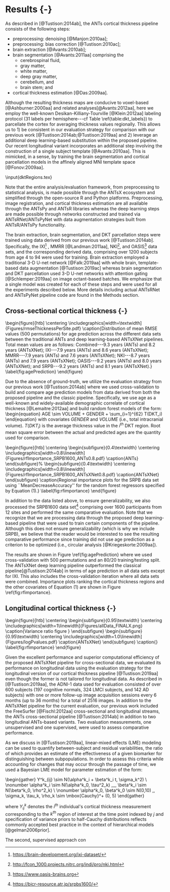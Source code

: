 
# Results {-}

As described in [@Tustison:2014ab], the ANTs cortical thickness pipeline
consists of the following steps:

* preprocessing: denoising [@Manjon:2010aa];
* preprocessing: bias correction [@Tustison:2010ac];
* brain extraction [@Avants:2010ab];
* brain segmentation [@Avants:2011aa] comprising the
    * cerebrospinal fluid,
    * gray matter,
    * white matter,
    * deep gray matter,
    * cerebellum, and
    * brain stem; and
* cortical thickness estimation [@Das:2009aa].

Although the resulting thickness maps are conducive to voxel-based
[@Ashburner:2000aa] and related analyses[@Avants:2012aa], here we employ the
well-known Desikan-Killiany-Tourville [@Klein:2012aa] labeling protocol (31
labels per hemisphere---cf Table \ref{table:dkt_labels}) to parcellate the
cortex for averaging thickness values regionally. This allows us to 1) be
consistent in our evaluation strategy for comparison with our previous work
[@Tustison:2014ab;@Tustison:2019aa] and 2) leverage an additional deep
learning-based substitution within the proposed pipeline. Our recent
longitudinal variant incorporates an additional step involving the construction
of a single subject template [@Avants:2010aa].  This is mimicked, in a sense, by
training the brain segmentation and cortical parcellation models in the affinely
aligned MNI template space [@Fonov:2009aa].

\input{dktRegions.tex}

Note that the entire analysis/evaluation framework, from preprocessing to
statistical analysis, is made possible through the ANTsX ecosystem and simplified
through the open-source R and Python platforms.  Preprocessing, image registration,
and cortical thickness estimation are all available through the ANTsPy and ANTsR
libraries whereas the deep learning steps are made possible through networks
constructed and trained via ANTsRNet/ANTsPyNet with data augmentation strategies
built from ANTsR/ANTsPy functionality.

The brain extraction, brain segmentation, and DKT parcellation steps were
trained using data derived from our previous work [@Tustison:2014ab].
Specifically, the IXI[^1] , MMRR [@Landman:2011aa], NKI[^2], and OASIS[^3] data
sets, and the corresponding derived data, comprising over 1200 subjects from age
4 to 94 were used for training. Brain extraction employed a traditional 3-D
U-net network [@Falk:2019aa] with whole brain, template-based data augmentation
[@Tustison:2019ac] whereas brain segmentation and DKT parcellation used 3-D
U-net networks with attention gating [@Schlemper:2019aa] on image octant-based
batches.  We emphasize that a single model was created for each of these steps
and were used for all the experiments described below.  More details including
actual ANTsRNet and ANTsPyNet pipeline code are found in the Methods section.

[^1]: https://brain-development.org/ixi-dataset/
[^2]: http://fcon_1000.projects.nitrc.org/indi/pro/nki.html
[^3]: https://www.oasis-brains.org

## Cross-sectional cortical thickness {-}

\begin{figure}[htb]
  \centering
    \includegraphics[width=\textwidth]{Figures/rmseThicknessPerSite.pdf}
  \caption{Distribution of mean RMSE values (500 permutations) for age
          prediction across the different data sets between
          the traditional ANTs and deep learning-based ANTsXNet pipelines. Total
          mean values are as follows: Combined---9.3 years (ANTs) and 8.2 years
          (ANTsXNet); IXI---7.9 years (ANTs) and 8.6 years (ANTsXNet);
          MMRR---7.9 years (ANTs) and 7.6 years (ANTsXNet); NKI---8.7 years
          (ANTs) and 7.9 years (ANTsXNet); OASIS---9.2 years (ANTs) and 8.0
          years (ANTsXNet); and SRPB---9.2 years (ANTs) and 8.1 years
          (ANTsXNet).}
  \label{fig:agePrediction}
\end{figure}

Due to the absence of ground-truth, we utilize the evaluation strategy from our
previous work [@Tustison:2014ab] where we used cross-validation to build and
compare age prediction models from data derived from both the proposed pipeline
and the classic pipeline.  Specifically, we use age as a well-known and
widely-available demographic correlate of cortical thickness [@Lemaitre:2012aa]
and build random forest models of the form:
\begin{equation}
AGE \sim VOLUME + GENDER + \sum_{i=1}^{62} T(DKT_i)
\end{equation}
with covariates $GENDER$ and $VOLUME$ (i.e., total intracranial volume).
$T(DKT_i)$ is the average thickness value in the $i^{th}$ DKT region.  Root mean
square error between the actual and predicted ages are the quantity used for
comparison.

\begin{figure}[htb]
  \centering
  \begin{subfigure}{0.4\textwidth}
    \centering
    \includegraphics[width=0.8\linewidth]{Figures/rfImportance_SRPB1600_ANTs0.8.pdf}
    \caption{ANTs}
  \end{subfigure}%
  \begin{subfigure}{0.4\textwidth}
    \centering
    \includegraphics[width=0.8\linewidth]{Figures/rfImportance_SRPB1600_ANTsXNet0.8.pdf}
    \caption{ANTsXNet}
  \end{subfigure}
\caption{Regional importance plots for the SRPB data set using ``MeanDecreaseAccuracy'' for the
random forest regressors specified by Equation (1).}
\label{fig:rfimportance}
\end{figure}

In addition to the data listed above, to ensure generalizability, we also
processed the SRPB1600 data set[^4] comprising over 1600 participants from 12
sites and performed the same comparative evaluation. Note that we recognize that
we are processing data through the proposed deep learning-based pipeline that
were used to train certain components of the pipeline.  Although this does not
ensure generalizability (which is why we include SRPB), we believe that
the reader would be interested to see the resulting comparative performance since
training did not use age prediction as a criterion to be optimized
(i.e., circular analysis [@Kriegeskorte:2009aa]).

[^4]: https://bicr-resource.atr.jp/srpbs1600/

The results are shown in Figure \ref{fig:agePrediction} where we used cross-validation
with 500 permutations and an 80/20 training/testing split.   The ANTsXNet deep learning
pipeline outperformed the classical pipeline[@Tustison:2014ab] in terms of age prediction
in all data sets except for IXI.  This also includes the cross-validation iteration where
all data sets were combined.  Importance plots ranking the cortical thickness regions and
the other covariates of Equation (1) are shown in Figure \ref{fig:rfimportance}.


## Longitudinal cortical thickness {-}

\begin{figure}[htb]
  \centering
  \begin{subfigure}{0.95\textwidth}
    \centering
    \includegraphics[width=1\linewidth]{Figures/allData_FINALX.png}
    \caption{Variance ratio figure }
  \end{subfigure}
  \begin{subfigure}{0.95\textwidth}
    \centering
    \includegraphics[width=1.0\linewidth]{Figures/logPvalues.pdf}
    \caption{ANTsXNet}
  \end{subfigure}
\caption{}
\label{fig:rfimportance}
\end{figure}

Given the excellent performance and superior computational efficiency of the
proposed ANTsXNet pipeline for cross-sectional data, we evaluated its
performance on longitudinal data using the evaluation strategy for the
longitudinal version of our cortical thickness pipeline [@Tustison:2019aa] even
though the former is not tailored for longitudinal data. As described in
[@Tustison:2019aa], the ADNI-1 data used for evaluation consisted of over 600
subjects (197 cognitive normals, 324 LMCI subjects, and 142 AD subjects) with
one or more follow-up image acquisition sessions every 6 months (up to 36
months) for a total of 2516 images. In addition to the ANTsXNet pipeline for the
current evaluation, our previous work included the FreeSurfer [@Fischl:2012aa]
cross-sectional and longitudinal streams, the ANTs cross-sectional pipeline
[@Tustison:2014ab] in addition to two longitudinal ANTs-based variants.
Two evaluation measurements, one unsupervised and one supervised, were used to assess
comparative performance.

As we discuss in [@Tustison:2019aa], linear-mixed effects (LME) modeling can be
used to quantify between-subject and residual variabilities, the ratio of which
provides an estimate of the effectiveness of a given biomarker for
distinguishing between subpopulations.  In order to assess this criteria while
accounting for changes that may occur through the passage of time, we used a
Bayesian LME model for parameter estimation of the form:

\begin{gather}
  Y^k_{ij} \sim N(\alpha^k_i + \beta^k_i t, \sigma_k^2) \\ \nonumber
  \alpha^k_i \sim N(\alpha^k_0, \tau^2_k) \,\,\,\, \beta^k_i \sim N(\beta^k_0, \rho^2_k) \\ \nonumber
  \alpha^k_0, \beta^k_0 \sim N(0,10) \,\,  \sigma_k, \tau_k, \rho_k \sim \mbox{Cauchy}^+ (0, 5)
\end{gather}

where $Y^k_{ij}$ denotes the $i^{th}$ individual's cortical thickness
measurement corresponding to the $k^{th}$ region of interest at the time point
indexed by $j$ and specification of variance priors to half-Cauchy distributions
reflects commonly accepted best practice in the context of hierarchical models
[@gelman2006prior].

The second, supervised approach con




